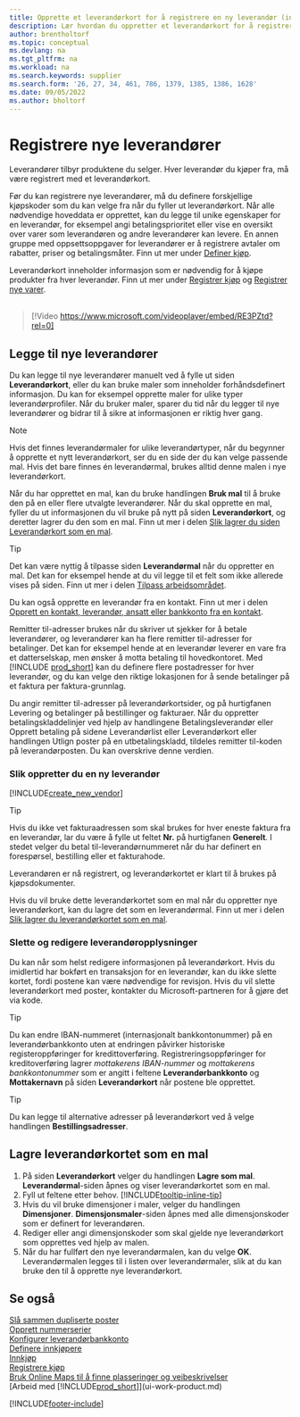 ```yaml
---
title: Opprette et leverandørkort for å registrere en ny leverandør (inneholder video)
description: Lær hvordan du oppretter et leverandørkort for å registrere en ny leverandør og lagre leverandørkort som en mal.
author: brentholtorf
ms.topic: conceptual
ms.devlang: na
ms.tgt_pltfrm: na
ms.workload: na
ms.search.keywords: supplier
ms.search.form: '26, 27, 34, 461, 786, 1379, 1385, 1386, 1628'
ms.date: 09/05/2022
ms.author: bholtorf
---
```

# <a name="register-new-vendors"></a>Registrere nye leverandører

Leverandører tilbyr produktene du selger. Hver leverandør du kjøper fra, må være registrert med et leverandørkort.

Før du kan registrere nye leverandører, må du definere forskjellige kjøpskoder som du kan velge fra når du fyller ut leverandørkort. Når alle nødvendige hoveddata er opprettet, kan du legge til unike egenskaper for en leverandør, for eksempel angi betalingsprioritet eller vise en oversikt over varer som leverandøren og andre leverandører kan levere. En annen gruppe med oppsettsoppgaver for leverandører er å registrere avtaler om rabatter, priser og betalingsmåter. Finn ut mer under [Definer kjøp](purchasing-setup-purchasing.md).

Leverandørkort inneholder informasjon som er nødvendig for å kjøpe produkter fra hver leverandør. Finn ut mer under [Registrer kjøp](purchasing-how-record-purchases.md) og [Registrer nye varer](inventory-how-register-new-items.md).
<br /><br />  

> [!Video https://www.microsoft.com/videoplayer/embed/RE3PZtd?rel=0]

## <a name="adding-new-vendors"></a>Legge til nye leverandører

Du kan legge til nye leverandører manuelt ved å fylle ut siden **Leverandørkort**, eller du kan bruke maler som inneholder forhåndsdefinert informasjon. Du kan for eksempel opprette maler for ulike typer leverandørprofiler. Når du bruker maler, sparer du tid når du legger til nye leverandører og bidrar til å sikre at informasjonen er riktig hver gang.

> [!NOTE]  
> Hvis det finnes leverandørmaler for ulike leverandørtyper, når du begynner å opprette et nytt leverandørkort, ser du en side der du kan velge passende mal. Hvis det bare finnes én leverandørmal, brukes alltid denne malen i nye leverandørkort.

Når du har opprettet en mal, kan du bruke handlingen **Bruk mal** til å bruke den på en eller flere utvalgte leverandører. Når du skal opprette en mal, fyller du ut informasjonen du vil bruke på nytt på siden **Leverandørkort**, og deretter lagrer du den som en mal. Finn ut mer i delen [Slik lagrer du siden Leverandørkort som en mal](purchasing-how-register-new-vendors.md#to-save-the-vendor-card-as-a-template).

> [!TIP]
> Det kan være nyttig å tilpasse siden **Leverandørmal** når du oppretter en mal. Det kan for eksempel hende at du vil legge til et felt som ikke allerede vises på siden. Finn ut mer i delen [Tilpass arbeidsområdet](/dynamics365/business-central/ui-personalization-user#start-personalizing-by-using-the-personalization-mode).

Du kan også opprette en leverandør fra en kontakt. Finn ut mer i delen [Opprett en kontakt, leverandør, ansatt eller bankkonto fra en kontakt](marketing-create-contact-companies.md#to-create-a-customer-vendor-employee-or-bank-account-from-a-contact).

Remitter til-adresser brukes når du skriver ut sjekker for å betale leverandører, og leverandører kan ha flere remitter til-adresser for betalinger. Det kan for eksempel hende at en leverandør leverer en vare fra et datterselskap, men ønsker å motta betaling til hovedkontoret. Med [!INCLUDE [prod_short](includes/prod_short.md)] kan du definere flere postadresser for hver leverandør, og du kan velge den riktige lokasjonen for å sende betalinger på et faktura per faktura-grunnlag.

Du angir remitter til-adresser på leverandørkortsider, og på hurtigfanen Levering og betalinger på bestillinger og fakturaer. Når du oppretter betalingskladdelinjer ved hjelp av handlingene Betalingsleverandør eller Opprett betaling på sidene Leverandørlist eller Leverandørkort eller handlingen Utlign poster på en utbetalingskladd, tildeles remitter til-koden på leverandørposten. Du kan overskrive denne verdien.

### <a name="to-create-a-new-vendor"></a>Slik oppretter du en ny leverandør

[!INCLUDE[create_new_vendor](includes/create_new_vendor.md)]

> [!TIP]  
> Hvis du ikke vet fakturaadressen som skal brukes for hver eneste faktura fra en leverandør, lar du være å fylle ut feltet **Nr.** på hurtigfanen **Generelt**. I stedet velger du betal til-leverandørnummeret når du har definert en forespørsel, bestilling eller et fakturahode.

Leverandøren er nå registrert, og leverandørkortet er klart til å brukes på kjøpsdokumenter.

Hvis du vil bruke dette leverandørkortet som en mal når du oppretter nye leverandørkort, kan du lagre det som en leverandørmal. Finn ut mer i delen [Slik lagrer du leverandørkortet som en mal](#to-save-the-vendor-card-as-a-template).

### <a name="deleting-and-editing-vendor-information"></a>Slette og redigere leverandøropplysninger

Du kan når som helst redigere informasjonen på leverandørkort. Hvis du imidlertid har bokført en transaksjon for en leverandør, kan du ikke slette kortet, fordi postene kan være nødvendige for revisjon. Hvis du vil slette leverandørkort med poster, kontakter du Microsoft-partneren for å gjøre det via kode.

> [!TIP]
> Du kan endre IBAN-nummeret (internasjonalt bankkontonummer) på en leverandørbankkonto uten at endringen påvirker historiske registeroppføringer for kredittoverføring. Registreringsoppføringer for kreditoverføring lagrer *mottakerens IBAN-nummer* og *mottakerens bankkontonummer* som er angitt i feltene **Leverandørbankkonto** og **Mottakernavn** på siden **Leverandørkort** når postene ble opprettet.

> [!TIP]
> Du kan legge til alternative adresser på leverandørkort ved å velge handlingen **Bestillingsadresser**.

## <a name="to-save-the-vendor-card-as-a-template"></a>Lagre leverandørkortet som en mal

1. På siden **Leverandørkort** velger du handlingen **Lagre som mal**. **Leverandørmal**-siden åpnes og viser leverandørkortet som en mal.
2. Fyll ut feltene etter behov. [!INCLUDE[tooltip-inline-tip](includes/tooltip-inline-tip_md.md)]
3. Hvis du vil bruke dimensjoner i maler, velger du handlingen **Dimensjoner**. **Dimensjonsmaler**-siden åpnes med alle dimensjonskoder som er definert for leverandøren.
4. Rediger eller angi dimensjonskoder som skal gjelde nye leverandørkort som opprettes ved hjelp av malen.
5. Når du har fullført den nye leverandørmalen, kan du velge **OK**.  
   Leverandørmalen legges til i listen over leverandørmaler, slik at du kan bruke den til å opprette nye leverandørkort.

## <a name="see-also"></a>Se også

[Slå sammen dupliserte poster](sales-how-merge-duplicate-records.md)  
[Opprett nummerserier](ui-create-number-series.md)  
[Konfigurer leverandørbankkonto](purchasing-how-set-up-vendors-bank-accounts.md)  
[Definere innkjøpere](purchasing-how-setup-purchasers.md)  
[Innkjøp](purchasing-manage-purchasing.md)  
[Registrere kjøp](purchasing-how-record-purchases.md)  
[Bruk Online Maps til å finne plasseringer og veibeskrivelser](across-online-maps.md)  
[Arbeid med [!INCLUDE[prod_short](includes/prod_short.md)]](ui-work-product.md)  

[!INCLUDE[footer-include](includes/footer-banner.md)]
